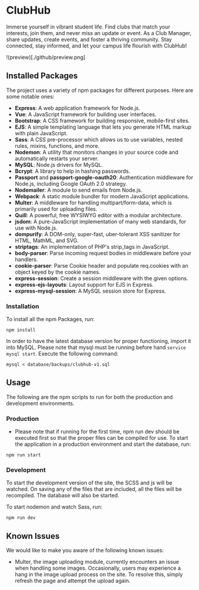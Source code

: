 # ClubHub
Immerse yourself in vibrant student life. Find clubs that match your interests, join them, and never miss an update or event. As a Club Manager, share updates, create events, and foster a thriving community. Stay connected, stay informed, and let your campus life flourish with ClubHub!

!(preview)[./github/preview.png]

## Installed Packages
The project uses a variety of npm packages for different purposes. Here are some notable ones:

- **Express**: A web application framework for Node.js.
- **Vue**: A JavaScript framework for building user interfaces.
- **Bootstrap**: A CSS framework for building responsive, mobile-first sites.
- **EJS**: A simple templating language that lets you generate HTML markup with plain JavaScript.
- **Sass**: A CSS pre-processor which allows us to use variables, nested rules, mixins, functions, and more.
- **Nodemon**: A utility that monitors changes in your source code and automatically restarts your server.
- **MySQL**: Node.js drivers for MySQL.
- **Bcrypt**: A library to help in hashing passwords.
- **Passport** and **passport-google-oauth20**: Authentication middleware for Node.js, including Google OAuth 2.0 strategy.
- **Nodemailer**: A module to send emails from Node.js.
- **Webpack**: A static module bundler for modern JavaScript applications.
- **Multer**: A middleware for handling multipart/form-data, which is primarily used for uploading files.
- **Quill**: A powerful, free WYSIWYG editor with a modular architecture.
- **jsdom**: A pure-JavaScript implementation of many web standards, for use with Node.js.
- **dompurify**: A DOM-only, super-fast, uber-tolerant XSS sanitizer for HTML, MathML, and SVG.
- **striptags**: An implementation of PHP's strip_tags in JavaScript.
- **body-parser**: Parse incoming request bodies in middleware before your handlers.
- **cookie-parser**: Parse Cookie header and populate req.cookies with an object keyed by the cookie names.
- **express-session**: Create a session middleware with the given options.
- **express-ejs-layouts**: Layout support for EJS in Express.
- **express-mysql-session**: A MySQL session store for Express.


### Installation

To install all the npm Packages, run:
```
npm install
```

In order to have the latest database version for proper functioning, import it into MySQL. Please note that mysql must be running before hand `service mysql start`. Execute the following command:
```
mysql < database/backups/clubhub-v1.sql
```

## Usage

The following are the npm scripts to run for both the production and development environments.

### Production
- Please note that if running for the first time, npm run dev should be executed first so that the proper files can be compiled for use.
To start the application in a production environment and start the database, run:
```
npm run start
```

### Development

To start the development version of the site, the SCSS and js will be watched. On saving any of the files that are included, all the files will be recompiled. The database will also be started.

To start nodemon and watch Sass, run:

```
npm run dev
```

## Known Issues
We would like to make you aware of the following known issues:

- Multer, the image uploading module, currently encounters an issue when handling some images. Occasionally, users may experience a hang in the image upload process on the site. To resolve this, simply refresh the page and attempt the upload again.

